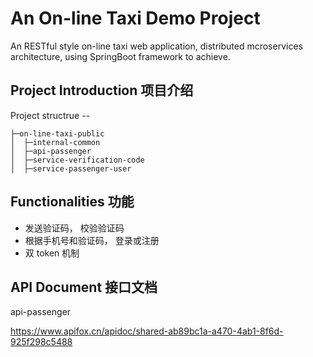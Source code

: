 # An On-line Taxi Demo Project

An RESTful style on-line taxi web application, distributed mcroservices architecture, using SpringBoot framework to achieve.


## Project Introduction 项目介绍

Project structrue --

```
├─on-line-taxi-public
│  ├─internal-common
│  ├─api-passenger
│  ├─service-verification-code
│  ├─service-passenger-user
```


## Functionalities 功能

- 发送验证码， 校验验证码
- 根据手机号和验证码， 登录或注册
- 双 token 机制

## API Document 接口文档

api-passenger

https://www.apifox.cn/apidoc/shared-ab89bc1a-a470-4ab1-8f6d-925f298c5488
